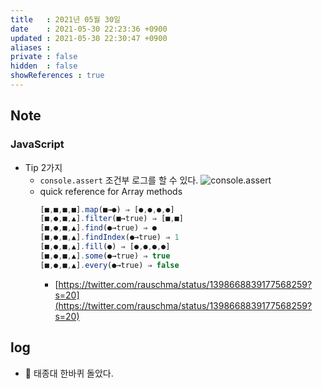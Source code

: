 ```yaml
---
title   : 2021년 05월 30일
date    : 2021-05-30 22:23:36 +0900
updated : 2021-05-30 22:30:47 +0900
aliases : 
private : false
hidden  : false
showReferences : true
---
```

## Note
### JavaScript
- Tip 2가지 
    - `console.assert` 조건부 로그를 할 수 있다. 
      ![console.assert](https://pbs.twimg.com/media/E2i0oImXIAAzIme?format=jpg&name=small)
    - quick reference for Array methods 
      ```javascript
      [■,■,■,■].map(■→●) ⇒ [●,●,●,●]
      [■,●,■,▲].filter(■→true) ⇒ [■,■]
      [■,●,■,▲].find(●→true) ⇒ ●
      [■,●,■,▲].findIndex(●→true) ⇒ 1
      [■,●,■,▲].fill(●) ⇒ [●,●,●,●]
      [■,●,■,▲].some(●→true) ⇒ true
      [■,●,■,▲].every(●→true) ⇒ false
      ```
      - [https://twitter.com/rauschma/status/1398668839177568259?s=20](https://twitter.com/rauschma/status/1398668839177568259?s=20)  
	
## log 
- 🌄 태종대 한바퀴 돌았다.
